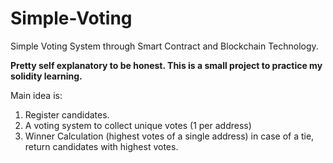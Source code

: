 # Simple-Voting
Simple Voting System through Smart Contract and Blockchain Technology.

**Pretty self explanatory to be honest. This is a small project to practice my solidity learning.**

Main idea is:
1. Register candidates.
2. A voting system to collect unique votes (1 per address)
3. Winner Calculation (highest votes of a single address) in case of a tie, return candidates with highest votes.


